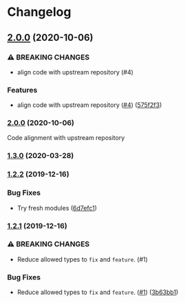 # Changelog

## [2.0.0](https://github.com/tools-aoeur/action-semantic-pull-request/compare/v1.3.0...v2.0.0) (2020-10-06)


### ⚠ BREAKING CHANGES

* align code with upstream repository (#4)

### Features

* align code with upstream repository ([#4](https://github.com/tools-aoeur/action-semantic-pull-request/issues/4)) ([575f2f3](https://github.com/tools-aoeur/action-semantic-pull-request/commit/575f2f3f6698397e6f8ada29e98a36a2cedfeb16))

### [2.0.0](https://github.com/tools-aoeur/action-semantic-pull-request/compare/v1.3.0...v2.0.0) (2020-10-06)

Code alignment with upstream repository

### [1.3.0](https://github.com/tools-aoeur/action-semantic-pull-request/compare/v1.2.2...v1.3.0) (2020-03-28)

### [1.2.2](https://github.com/tools-aoeur/action-semantic-pull-request/compare/v1.2.1...v1.2.2) (2019-12-16)

### Bug Fixes

* Try fresh modules ([6d7efc1](https://github.com/tools-aoeur/action-semantic-pull-request/commit/6d7efc1c79291f1316d13ef2cbfdd5d4f6bd8a3d))

### [1.2.1](https://github.com/tools-aoeur/action-semantic-pull-request/compare/v1.2.0...v1.2.1) (2019-12-16)

### ⚠ BREAKING CHANGES

* Reduce allowed types to `fix` and `feature`. (#1)

### Bug Fixes

* Reduce allowed types to `fix` and `feature`. ([#1](https://github.com/tools-aoeur/action-semantic-pull-request/issues/1)) ([3b63bb1](https://github.com/tools-aoeur/action-semantic-pull-request/commit/3b63bb1f4649afa249f96d30c9a1658766054e02))
